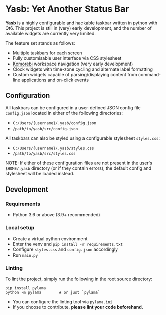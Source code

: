 # Yasb: Yet Another Status Bar
**Yasb** is a highly configurable and hackable taskbar written in python with Qt6. This project is still in (very) early development, and the number of available widgets are currently very limited.

The feature set stands as follows:
- Multiple taskbars for each screen
- Fully customisable user interface via CSS stylesheet
- [Komorebi](https://github.com/LGUG2Z/komorebi) workspace navigation (very early development)
- Clock widgets with time-zone cycling and alternate label formatting
- Custom widgets capable of parsing/displaying content from command-line applications and on-click events

## Configuration
All taskbars can be configured in a user-defined JSON config file `config.json` located in either of the following directories:
- `C:/Users/{username}/.yasb/config.json`
- `/path/to/yasb/src/config.json`

All taskbars can also be styled using a configurable stylesheet `styles.css`:
- `C:/Users/{username}/.yasb/styles.css`
- `/path/to/yasb/src/styles.css`

NOTE: If either of these configuration files are not present in the user's `$HOME/.yasb` directory (or if they contain errors), the default config and stylesheet will be loaded instead.

## Development
### Requirements
- Python 3.6 or above (3.9+ recommended)

### Local setup
- Create a virtual python environment
- Enter the venv and `pip install -r requirements.txt`
- Configure `styles.css` and `config.json` accordingly
- Run `main.py`

### Linting
To lint the project, simply run the following in the root source directory:
```
pip install pylama
python -m pylama        # or just `pylama`
```
- You can configure the linting tool via `pylama.ini`
- If you choose to contribute, **please lint your code beforehand.**

